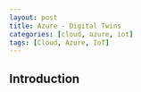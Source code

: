```yaml
---
layout: post
title: Azure - Digital Twins
categories: [cloud, azure, iot]
tags: [Cloud, Azure, IoT]
---
```


## Introduction
